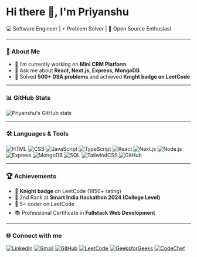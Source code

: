 # Hi there 👋, I'm Priyanshu 

💻 Software Engineer | ⚡ Problem Solver | 🌱 Open Source Enthusiast  

---

### 🚀 About Me
- 🔭 I’m currently working on **Mini CRM Platform**
- 💬 Ask me about **React, Next.js, Express, MongoDB**
- 🎯 Solved **500+ DSA problems** and achieved **Knight badge on LeetCode**

---

### 📊 GitHub Stats
![Priyanshu's GitHub stats](https://github-readme-stats.vercel.app/api?username=PriyanshuPandey92&show_icons=true&theme=tokyonight)

---

### 🛠️ Languages & Tools
![HTML](https://img.shields.io/badge/-HTML-orange?logo=html5&logoColor=white)
![CSS](https://img.shields.io/badge/-CSS-blue?logo=css3&logoColor=white)
![JavaScript](https://img.shields.io/badge/-JavaScript-yellow?logo=javascript&logoColor=white)
![TypeScript](https://img.shields.io/badge/-TypeScript-blue?logo=typescript&logoColor=white)
![React](https://img.shields.io/badge/-React-61DAFB?logo=react&logoColor=black)
![Next.js](https://img.shields.io/badge/-Next.js-black?logo=next.js)
![Node.js](https://img.shields.io/badge/-Node.js-green?logo=node.js&logoColor=white)
![Express](https://img.shields.io/badge/-Express-black?logo=express&logoColor=white)
![MongoDB](https://img.shields.io/badge/-MongoDB-darkgreen?logo=mongodb&logoColor=white)
![SQL](https://img.shields.io/badge/-SQL-lightgrey?logo=sqlite&logoColor=black)
![TailwindCSS](https://img.shields.io/badge/-TailwindCSS-38B2AC?logo=tailwind-css&logoColor=white)
![GitHub](https://img.shields.io/badge/-GitHub-black?logo=github&logoColor=white)

---

### 🏆 Achievements
- 🌟 **Knight badge** on LeetCode (1850+ rating)  
- 🥈 2nd Rank at **Smart India Hackathon 2024 (College Level)**  
- 🏅 5⭐ coder on LeetCode  
- 📚 Professional Certificate in **Fullstack Web Development**  

---

### 🌐 Connect with me
[![LinkedIn](https://img.shields.io/badge/LinkedIn-blue?logo=linkedin&logoColor=white)](https://www.linkedin.com/in/priyanshu-pandey-934827184/)
[![Gmail](https://img.shields.io/badge/Gmail-red?logo=gmail&logoColor=white)](mailto:priyanshupandey92@gmail.com)
[![GitHub](https://img.shields.io/badge/GitHub-black?logo=github&logoColor=white)](https://github.com/PriyanshuPandey92)
[![LeetCode](https://img.shields.io/badge/LeetCode-orange?logo=leetcode&logoColor=white)](https://leetcode.com/u/PriyanshuPandey92/)
[![GeeksforGeeks](https://img.shields.io/badge/GFG-green?logo=geeksforgeeks&logoColor=white)](https://www.geeksforgeeks.org/user/priyanshupandey92/)
[![CodeChef](https://img.shields.io/badge/CodeChef-brown?logo=codechef&logoColor=white)](https://www.codechef.com/users/piyu_92)
